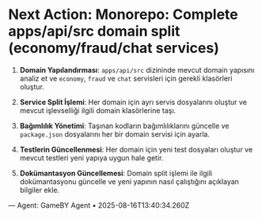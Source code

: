 # Next Action: Monorepo: Complete apps/api/src domain split (economy/fraud/chat services)

1. **Domain Yapılandırması**: `apps/api/src` dizininde mevcut domain yapısını analiz et ve `economy`, `fraud` ve `chat` servisleri için gerekli klasörleri oluştur.

2. **Service Split İşlemi**: Her domain için ayrı servis dosyalarını oluştur ve mevcut işlevselliği ilgili domain klasörlerine taşı.

3. **Bağımlılık Yönetimi**: Taşınan kodların bağımlılıklarını güncelle ve `package.json` dosyalarını her bir domain servisi için ayarla.

4. **Testlerin Güncellenmesi**: Her domain için yeni test dosyaları oluştur ve mevcut testleri yeni yapıya uygun hale getir.

5. **Dokümantasyon Güncellemesi**: Domain split işlemi ile ilgili dokümantasyonu güncelle ve yeni yapının nasıl çalıştığını açıklayan bilgiler ekle.

— Agent: GameBY Agent • 2025-08-16T13:40:34.260Z
